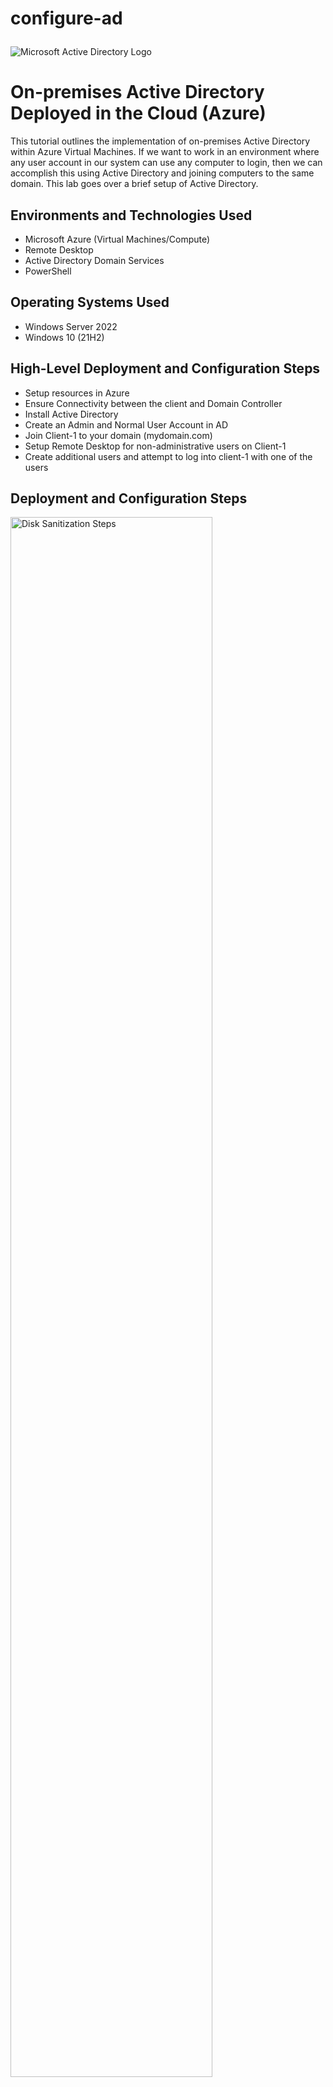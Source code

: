 # configure-ad<p align="center">
<img src="https://i.imgur.com/pU5A58S.png" alt="Microsoft Active Directory Logo"/>
</p>

<h1>On-premises Active Directory Deployed in the Cloud (Azure)</h1>
This tutorial outlines the implementation of on-premises Active Directory within Azure Virtual Machines. If we want to work in an environment where any user account in our system can use any computer to login, then we can accomplish this using Active Directory and joining computers to the same domain. This lab goes over a brief setup of Active Directory. <br />


<h2>Environments and Technologies Used</h2>

- Microsoft Azure (Virtual Machines/Compute)
- Remote Desktop
- Active Directory Domain Services
- PowerShell

<h2>Operating Systems Used </h2>

- Windows Server 2022
- Windows 10 (21H2)

<h2>High-Level Deployment and Configuration Steps</h2>

- Setup resources in Azure
- Ensure Connectivity between the client and Domain Controller
- Install Active Directory
- Create an Admin and Normal User Account in AD
- Join Client-1 to your domain (mydomain.com)
- Setup Remote Desktop for non-administrative users on Client-1
- Create additional users and attempt to log into client-1 with one of the users

<h2>Deployment and Configuration Steps</h2>

<p>
<img src="https://i.imgur.com/hFuAmyY.png" height="80%" width="80%" alt="Disk Sanitization Steps"/>
</p>
<p>
First we are going to create two Virtual Machines within Microsoft Azure. The first VM will be a Windows server and the second VM will be running Windows 10. The Windows Server VM will act as our Domain Controller. It is important to setup both machines in the same region so that they can also be set to the same network. Also when creating the Windows 10 VM, set it to use the same virtual network as the Windows Server VM in "networking" settings. After having created both VMs, set the NIC of the DC to static so that the Client VM can be joined to the same domain. 
</p>
<br />

<p>
<img src="https://i.imgur.com/Fciigog.png" height="80%" width="80%" alt="Disk Sanitization Steps"/>
</p>
<p>
Now we can ensure connectivity between the DC and Client VMs by logging into the DC and enabling ICMPv4 on the local Windows Firewall. Open "wf.msc" and go to "Inbound Rules" and enable both rules which include "Core Networking Diagnostics". Now if we remotely connect to our other VM we should be able to test our connectivity by pinging the DC with the ping command from the command line. 
</p>
<br />

<p>
<img src="https://i.imgur.com/VOae2AV.png" height="80%" width="80%" alt="Disk Sanitization Steps"/>
</p>
<p>
We move on to install Active Directory now on our DC. In the Server Manager click "add roles and features" and keep selecting "next" until you reach the tab labeled "Server Roles". Add "Active Directory Domain Services". Afterwards, click the prompt to install AD. After closing your current window, you can click on a flag icon which will bring up a prompt. From this, click on "promote this server to a Domain Controller". 
</p>
<br />

<p>
<img src="https://i.imgur.com/6Suwt00.png" height="80%" width="80%" alt="Disk Sanitization Steps"/>
</p>
<p>
This will bring up a prompt where we will select "add a new forest" then give your domain a name. Click next and assign your DC a password as well. Keep clicking "next" through the tabs until you reach "Installation" where you can then properly install Active Directory. Now we need to restart the VM and then reconnect remotely again. Login with remote desktop control with your DC name.com\username and the user password.
</p>
<br />

<p>
<img src="https://i.imgur.com/R5VUAdJ.png" height="80%" width="80%" alt="Disk Sanitization Steps"/>
</p>
<p>
Navigate to Active Directory Users and Computers (ADUC), and right-click to create an Organizational Unit (OU) called “_EMPLOYEES”. Then create a new OU called "_ADMINS". After this, both organizational groups should be empty. Open the _ADMINS OU and right-click to create a new user. Name the user "Jane Doe" and create a password for the user as well. From here on we will login to the DC with this account. Make sure to right-click on the user, go to ->member of ->add and type "domain admin" then click "check names". It will add the user as a Domain Administrator.  
</p>
<br />

<p>
<img src="https://i.imgur.com/KlGENaE.png" height="80%" width="80%" alt="Disk Sanitization Steps"/>
</p>
<p>
The next step is to add Client-1 to the domain. From Azure, set Client-1's DNS settings to the DC's private address. For this we can get DC's private IP address by navigating to DC VM in Azure. Go back to Client-1 and go to ->networking ->Network Interface ->DNS Servers and select "custom" then add DC's private IP address. Now restart Client-1 from Azure. Login to Client-1 again. 
  <p>
Right-click the windows key and select "system". From this menu select "Rename this PC (Advanced)". Click "change", "domain", and type in mydomain.com or whatever name you have for your domain. We must then restart the computer for the domain change to take place. Now we should be able to login to Client-1 with our DC Admin account. 
</p>
<br />

<p>
<img src="https://i.imgur.com/DJmEXEB.png" height="80%" width="80%" alt="Disk Sanitization Steps"/>
</p>
<p>
Lorem ipsum dolor sit amet, consectetur adipiscing elit, sed do eiusmod tempor incididunt ut labore et dolore magna aliqua. Ut enim ad minim veniam, quis nostrud exercitation ullamco laboris nisi ut aliquip ex ea commodo consequat. Duis aute irure dolor in reprehenderit in voluptate velit esse cillum dolore eu fugiat nulla pariatur.
</p>
<br />

<p>
<img src="https://i.imgur.com/DJmEXEB.png" height="80%" width="80%" alt="Disk Sanitization Steps"/>
</p>
<p>
Lorem ipsum dolor sit amet, consectetur adipiscing elit, sed do eiusmod tempor incididunt ut labore et dolore magna aliqua. Ut enim ad minim veniam, quis nostrud exercitation ullamco laboris nisi ut aliquip ex ea commodo consequat. Duis aute irure dolor in reprehenderit in voluptate velit esse cillum dolore eu fugiat nulla pariatur.
</p>
<br />
